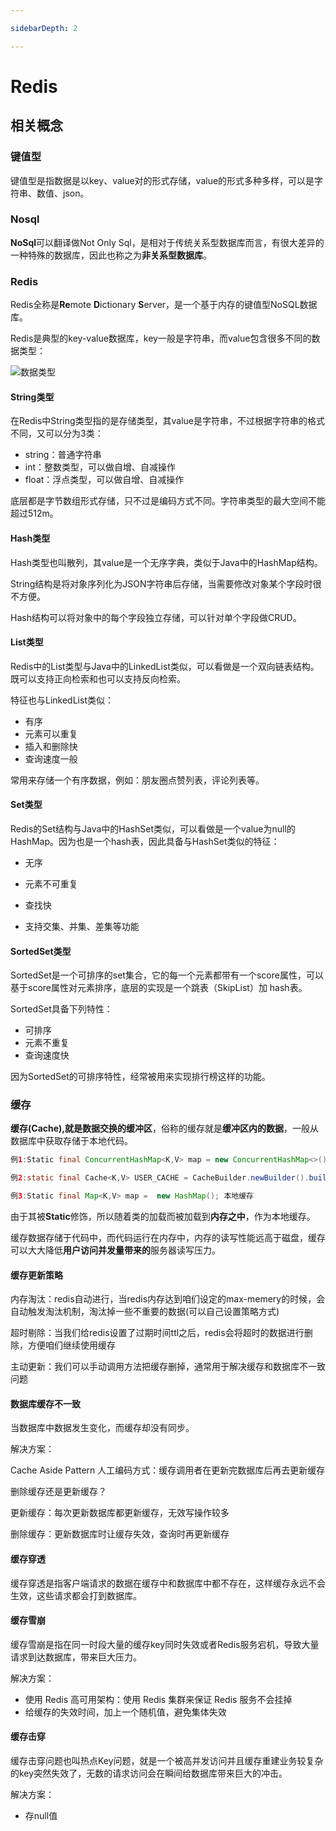 ```yaml
---

sidebarDepth: 2

---
```


# Redis

## 相关概念

### 键值型

键值型是指数据是以key、value对的形式存储，value的形式多种多样，可以是字符串、数值、json。

### Nosql

**NoSql**可以翻译做Not Only Sql，是相对于传统关系型数据库而言，有很大差异的一种特殊的数据库，因此也称之为**非关系型数据库**。

### Redis

Redis全称是**Re**mote  **D**ictionary **S**erver，是一个基于内存的键值型NoSQL数据库。

Redis是典型的key-value数据库，key一般是字符串，而value包含很多不同的数据类型：

![数据类型](https://picture.yan-test.asia/8tli2o9.png)

#### String类型

在Redis中String类型指的是存储类型，其value是字符串，不过根据字符串的格式不同，又可以分为3类：

* string：普通字符串
* int：整数类型，可以做自增、自减操作
* float：浮点类型，可以做自增、自减操作

底层都是字节数组形式存储，只不过是编码方式不同。字符串类型的最大空间不能超过512m。

#### Hash类型

Hash类型也叫散列，其value是一个无序字典，类似于Java中的HashMap结构。

String结构是将对象序列化为JSON字符串后存储，当需要修改对象某个字段时很不方便。

Hash结构可以将对象中的每个字段独立存储，可以针对单个字段做CRUD。

#### List类型

Redis中的List类型与Java中的LinkedList类似，可以看做是一个双向链表结构。既可以支持正向检索和也可以支持反向检索。

特征也与LinkedList类似：

* 有序
* 元素可以重复
* 插入和删除快
* 查询速度一般

常用来存储一个有序数据，例如：朋友圈点赞列表，评论列表等。

#### Set类型

Redis的Set结构与Java中的HashSet类似，可以看做是一个value为null的HashMap。因为也是一个hash表，因此具备与HashSet类似的特征：

* 无序

* 元素不可重复

* 查找快

* 支持交集、并集、差集等功能

#### SortedSet类型

SortedSet是一个可排序的set集合，它的每一个元素都带有一个score属性，可以基于score属性对元素排序，底层的实现是一个跳表（SkipList）加 hash表。

SortedSet具备下列特性：

* 可排序
* 元素不重复
* 查询速度快

因为SortedSet的可排序特性，经常被用来实现排行榜这样的功能。

### 缓存

**缓存(**Cache),就是数据交换的**缓冲区**，俗称的缓存就是**缓冲区内的数据**，一般从数据库中获取存储于本地代码。

```java
例1:Static final ConcurrentHashMap<K,V> map = new ConcurrentHashMap<>(); 本地用于高并发

例2:static final Cache<K,V> USER_CACHE = CacheBuilder.newBuilder().build(); 用于redis等缓存

例3:Static final Map<K,V> map =  new HashMap(); 本地缓存
```

由于其被**Static**修饰，所以随着类的加载而被加载到**内存之中**，作为本地缓存。

缓存数据存储于代码中，而代码运行在内存中，内存的读写性能远高于磁盘，缓存可以大大降低**用户访问并发量带来的**服务器读写压力。

#### 缓存更新策略

内存淘汰：redis自动进行，当redis内存达到咱们设定的max-memery的时候，会自动触发淘汰机制，淘汰掉一些不重要的数据(可以自己设置策略方式)

超时剔除：当我们给redis设置了过期时间ttl之后，redis会将超时的数据进行删除，方便咱们继续使用缓存

主动更新：我们可以手动调用方法把缓存删掉，通常用于解决缓存和数据库不一致问题

#### 数据库缓存不一致

当数据库中数据发生变化，而缓存却没有同步。

解决方案：

Cache Aside Pattern 人工编码方式：缓存调用者在更新完数据库后再去更新缓存

删除缓存还是更新缓存？

更新缓存：每次更新数据库都更新缓存，无效写操作较多

删除缓存：更新数据库时让缓存失效，查询时再更新缓存

#### 缓存穿透

缓存穿透是指客户端请求的数据在缓存中和数据库中都不存在，这样缓存永远不会生效，这些请求都会打到数据库。

#### 缓存雪崩

缓存雪崩是指在同一时段大量的缓存key同时失效或者Redis服务宕机，导致大量请求到达数据库，带来巨大压力。

解决方案：

* 使用 Redis 高可用架构：使用 Redis 集群来保证 Redis 服务不会挂掉
* 给缓存的失效时间，加上一个随机值，避免集体失效

#### 缓存击穿

缓存击穿问题也叫热点Key问题，就是一个被高并发访问并且缓存重建业务较复杂的key突然失效了，无数的请求访问会在瞬间给数据库带来巨大的冲击。

解决方案：

* 存null值
